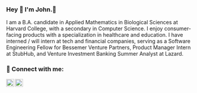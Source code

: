 ### Hey 👋 I'm John.🐺

I am a B.A. candidate in Applied Mathematics in Biological Sciences at Harvard College, with a secondary in Computer Science. I enjoy consumer-facing products with a specialization in healthcare and education. I have interned / will intern at tech and financial companies, serving as a Software Engineering Fellow for Bessemer Venture Partners, Product Manager Intern at StubHub, and Venture Investment Banking Summer Analyst at Lazard. 

### 🤝 Connect with me:

<a href="https://www.linkedin.com/in/rhojohn/"><img align="left" src="https://raw.githubusercontent.com/yushi1007/yushi1007/main/images/linkedin.svg" alt="John Rho | LinkedIn" width="21px"/></a>
<a href="https://johnrho.medium.com/"><img align="left" src="https://raw.githubusercontent.com/yushi1007/yushi1007/main/images/medium.svg" alt="John Rho | Medium" width="21px"/></a>
</br>
